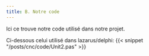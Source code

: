 ```yaml
---
title: B. Notre code
---
```

Ici ce trouve notre code utilisé dans notre projet.

Ci-dessous celui utilisé dans lazarus/delphi: 
{{< snippet "/posts/cnc/code/Unit2.pas" >}}

